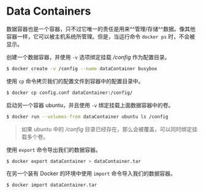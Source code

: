 # Data Containers

数据容器也是一个容器，只不过它唯一的责任是用来^^管理/存储^^数据。像其他容器一样，它可以被主机系统所管理。但是，当运行命令 `docker ps` 时，不会被显示。

创建一个数据容器，并使用 `-v` 选项绑定挂载 */config* 作为配置目录。

```bash
$ docker create -v /config --name dataContainer busybox
```

使用 `cp` 命令拷贝我们的配置文件到容器中的配置目录中。

```bash
$ docker cp config.conf dataContainer:/config/
```

启动另一个容器 ubuntu，并且使用 `-v` 绑定挂载上面数据容器中的卷。

```bash
$ docker run --volumes-from dataContainer ubuntu ls /config
```

> 如果 ubuntu 中的 */config* 目录已经存在，那么会被覆盖，可以同时绑定挂载多个卷。

使用 `export` 命令导出我们的数据容器。

```bash
$ docker export dataContainer > dataContainer.tar
```

在另一个装有 Docker 的环境中使用 `import` 命令导入我们的数据容器。

```bash
$ docker import dataContainer.tar
```